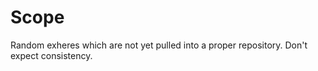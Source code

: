 Scope
===================

Random exheres which are not yet pulled into a proper repository.
Don't expect consistency.
